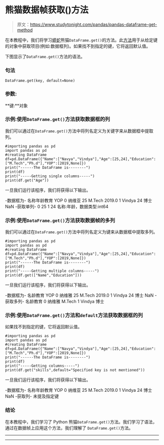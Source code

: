 # 熊猫数据帧获取()方法

> 原文：<https://www.studytonight.com/pandas/pandas-dataframe-get-method>

在本教程中，我们将学习[蟒蛇](https://www.studytonight.com/python/getting-started-with-python)熊猫`DataFrame.get()`的方法。此[方法](https://www.studytonight.com/python/modules-and-functions)用于从给定键的对象中获取项目(例如:数据框列)。如果找不到指定的键，它将返回默认值。

下图显示了`DataFrame.get()`方法的语法。

### 句法

```
DataFrame.get(key, default=None)
```

### 参数:

**键:**对象

### 示例:使用`DataFrame.get()`方法获取数据框的列

我们可以通过在`DataFrame.get()`方法中将列名定义为关键字来从数据框中提取列。

```
#importing pandas as pd
import pandas as pd
#creating DataFrame
df=pd.DataFrame({"Name":["Navya","Vindya"],"Age":[25,24],"Education":["M.Tech","Ph.d"],"YOP":[2019,None]})
print("------The DataFrame is--------")
print(df)
print("-----Getting single columns-----")
print(df.get("Age"))
```

一旦我们运行该程序，我们将获得以下输出。

-数据框为-
名称年龄教育 YOP
0 纳维亚 25 M.Tech 2019.0
1 Vindya 24 博士 NaN
-获取单列-
0 25
1 24
名称:年龄，数据类型:int64

### 示例:使用`DataFrame.get()`方法获取数据帧的多列

我们可以通过在`DataFrame.get()`方法中将列名定义为键来从数据框中提取多列。

```
#importing pandas as pd
import pandas as pd
#creating DataFrame
df=pd.DataFrame({"Name":["Navya","Vindya"],"Age":[25,24],"Education":["M.Tech","Ph.d"],"YOP":[2019,None]})
print("------The DataFrame is--------")
print(df)
print("-----Getting multiple columns-----")
print(df.get(["Name","Education"]))
```

一旦我们运行该程序，我们将获得以下输出。

-数据框为-
名龄教育 YOP
0 纳维雅 25 M.Tech 2019.0
1 Vindya 24 博士 NaN
-获取多列-
名龄教育
0 纳维雅 M.Tech
1 Vindya 博士

### 示例:使用`DataFrame.get()`方法和`default`方法获取数据框的列

如果找不到指定的键，它将返回默认值。

```
#importing pandas as pd
import pandas as pd
#creating DataFrame
df=pd.DataFrame({"Name":["Navya","Vindya"],"Age":[25,24],"Education":["M.Tech","Ph.d"],"YOP":[2019,None]})
print("------The DataFrame is--------")
print(df)
print("-----Getting columns-----")
print(df.get("skills",default="Specified key is not mentioned"))
```

一旦我们运行该程序，我们将获得以下输出。

-数据框为-
名称年龄教育 YOP
0 纳维亚 25 M.Tech 2019.0
1 Vindya 24 博士 NaN
-获取列-
未提及指定键

### 结论

在本教程中，我们学习了 Python 熊猫`DataFrame.get()`方法。我们学习了语法，通过在数据帧上应用这个方法，我们理解了 `DataFrame.get()`方法。

* * *

* * *